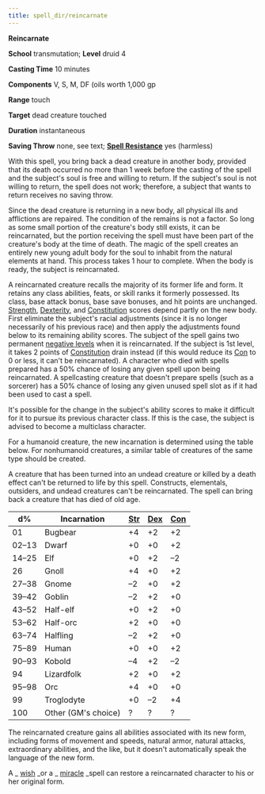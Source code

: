 ```yaml
---
title: spell_dir/reincarnate
---
```

 **Reincarnate**

**School** transmutation; **Level** druid 4

**Casting Time** 10 minutes

**Components** V, S, M, DF (oils worth 1,000 gp

**Range** touch

**Target** dead creature touched

**Duration** instantaneous

**Saving Throw** none, see text; **[Spell Resistance](../glossary#_spell-resistance)** yes (harmless)

With this spell, you bring back a dead creature in another body, provided that its death occurred no more than 1 week before the casting of the spell and the subject's soul is free and willing to return. If the subject's soul is not willing to return, the spell does not work; therefore, a subject that wants to return receives no saving throw.

Since the dead creature is returning in a new body, all physical ills and afflictions are repaired. The condition of the remains is not a factor. So long as some small portion of the creature's body still exists, it can be reincarnated, but the portion receiving the spell must have been part of the creature's body at the time of death. The magic of the spell creates an entirely new young adult body for the soul to inhabit from the natural elements at hand. This process takes 1 hour to complete. When the body is ready, the subject is reincarnated.

A reincarnated creature recalls the majority of its former life and form. It retains any class abilities, feats, or skill ranks it formerly possessed. Its class, base attack bonus, base save bonuses, and hit points are unchanged. [Strength](../gettingStarted#_strength), [Dexterity](../gettingStarted#_dexterity), and [Constitution](../gettingStarted#_constitution) scores depend partly on the new body. First eliminate the subject's racial adjustments (since it is no longer necessarily of his previous race) and then apply the adjustments found below to its remaining ability scores. The subject of the spell gains two permanent [negative levels](../glossary#_energy-drain-and-negative-levels) when it is reincarnated. If the subject is 1st level, it takes 2 points of [Constitution](../gettingStarted#_constitution) drain instead (if this would reduce its [Con](../gettingStarted#_constitution) to 0 or less, it can't be reincarnated). A character who died with spells prepared has a 50% chance of losing any given spell upon being reincarnated. A spellcasting creature that doesn't prepare spells (such as a sorcerer) has a 50% chance of losing any given unused spell slot as if it had been used to cast a spell.

It's possible for the change in the subject's ability scores to make it difficult for it to pursue its previous character class. If this is the case, the subject is advised to become a multiclass character.

For a humanoid creature, the new incarnation is determined using the table below. For nonhumanoid creatures, a similar table of creatures of the same type should be created.

A creature that has been turned into an undead creature or killed by a death effect can't be returned to life by this spell. Constructs, elementals, outsiders, and undead creatures can't be reincarnated. The spell can bring back a creature that has died of old age.

| d% | Incarnation | [Str](../gettingStarted#_strength) | [Dex](../gettingStarted#_dexterity) | [Con](../gettingStarted#_constitution) |
| --- | --- | --- | --- | --- |
| 01 | Bugbear | +4 | +2 | +2 |
| 02–13 | Dwarf | +0 | +0 | +2 |
| 14–25 | Elf | +0 | +2 | –2 |
| 26 | Gnoll | +4 | +0 | +2 |
| 27–38 | Gnome | –2 | +0 | +2 |
| 39–42 | Goblin | –2 | +2 | +0 |
| 43–52 | Half-elf | +0 | +2 | +0 |
| 53–62 | Half-orc | +2 | +0 | +0 |
| 63–74 | Halfling | –2 | +2 | +0 |
| 75–89 | Human | +0 | +0 | +2 |
| 90–93 | Kobold | –4 | +2 | –2 |
| 94 | Lizardfolk | +2 | +0 | +2 |
| 95–98 | Orc | +4 | +0 | +0 |
| 99 | Troglodyte | +0 | –2 | +4 |
| 100 | Other (GM's choice) | ? | ? | ? |

The reincarnated creature gains all abilities associated with its new form, including forms of movement and speeds, natural armor, natural attacks, extraordinary abilities, and the like, but it doesn't automatically speak the language of the new form.

A _ [wish](wish#_wish) _or a _ [miracle](miracle#_miracle) _spell can restore a reincarnated character to his or her original form.

